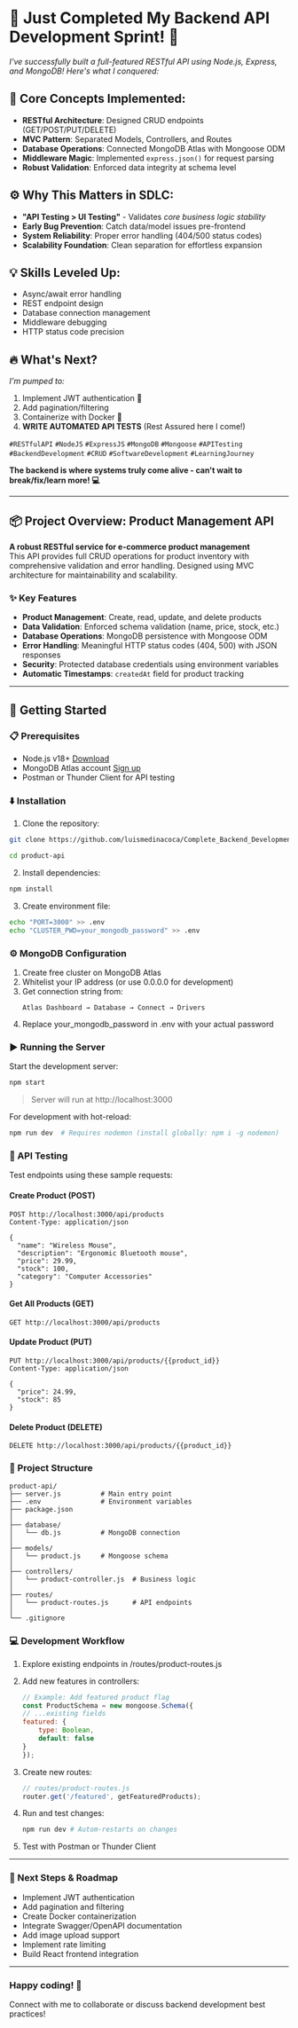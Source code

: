 # 🚀 Just Completed My Backend API Development Sprint! 🚀  

*I've successfully built a full-featured RESTful API using Node.js, Express, and MongoDB! Here's what I conquered:*  

## 🔧 **Core Concepts Implemented:**  
- **RESTful Architecture**: Designed CRUD endpoints (GET/POST/PUT/DELETE)  
- **MVC Pattern**: Separated Models, Controllers, and Routes  
- **Database Operations**: Connected MongoDB Atlas with Mongoose ODM  
- **Middleware Magic**: Implemented `express.json()` for request parsing  
- **Robust Validation**: Enforced data integrity at schema level  

## ⚙️ **Why This Matters in SDLC:**  
- **"API Testing > UI Testing"** - Validates *core business logic stability*  
- **Early Bug Prevention**: Catch data/model issues pre-frontend  
- **System Reliability**: Proper error handling (404/500 status codes)  
- **Scalability Foundation**: Clean separation for effortless expansion  

## 💡 **Skills Leveled Up:**  
- Async/await error handling  
- REST endpoint design  
- Database connection management  
- Middleware debugging  
- HTTP status code precision  

## 🔥 **What's Next?**  
*I'm pumped to:*  
1. Implement JWT authentication 🔐  
2. Add pagination/filtering  
3. Containerize with Docker 🐳  
4. **WRITE AUTOMATED API TESTS** (Rest Assured here I come!)  

`#RESTfulAPI` `#NodeJS` `#ExpressJS` `#MongoDB` `#Mongoose` `#APITesting` `#BackendDevelopment` `#CRUD` `#SoftwareDevelopment` `#LearningJourney`  

**The backend is where systems truly come alive - can't wait to break/fix/learn more! 💻**  

---

## 📦 Project Overview: Product Management API

**A robust RESTful service for e-commerce product management**  
This API provides full CRUD operations for product inventory with comprehensive validation and error handling. Designed using MVC architecture for maintainability and scalability.

### ✨ Key Features
- **Product Management**: Create, read, update, and delete products
- **Data Validation**: Enforced schema validation (name, price, stock, etc.)
- **Database Operations**: MongoDB persistence with Mongoose ODM
- **Error Handling**: Meaningful HTTP status codes (404, 500) with JSON responses
- **Security**: Protected database credentials using environment variables
- **Automatic Timestamps**: `createdAt` field for product tracking

---

## 🚀 Getting Started

### 📋 Prerequisites
- Node.js v18+ [Download](https://nodejs.org/)
- MongoDB Atlas account [Sign up](https://www.mongodb.com/atlas/database)
- Postman or Thunder Client for API testing

### ⬇️ Installation
1. Clone the repository:
```bash
git clone https://github.com/luismedinacoca/Complete_Backend_Development_Course.git

cd product-api
```

2. Install dependencies:
```bash
npm install
```

3. Create environment file:
```bash
echo "PORT=3000" >> .env
echo "CLUSTER_PWD=your_mongodb_password" >> .env
```

### ⚙️ MongoDB Configuration

1. Create free cluster on MongoDB Atlas
2. Whitelist your IP address (or use 0.0.0.0 for development)
3. Get connection string from:
    ```
    Atlas Dashboard → Database → Connect → Drivers
    ```
4. Replace your_mongodb_password in .env with your actual password

### ▶️ Running the Server

Start the development server:
```bash
npm start
```
> Server will run at http://localhost:3000

For development with hot-reload:
```bash
npm run dev  # Requires nodemon (install globally: npm i -g nodemon)
```


### 🧪 API Testing

Test endpoints using these sample requests:

#### Create Product (POST)
```http
POST http://localhost:3000/api/products
Content-Type: application/json

{
  "name": "Wireless Mouse",
  "description": "Ergonomic Bluetooth mouse",
  "price": 29.99,
  "stock": 100,
  "category": "Computer Accessories"
}
```

#### Get All Products (GET)

```http
GET http://localhost:3000/api/products
```

#### Update Product (PUT)
```http
PUT http://localhost:3000/api/products/{{product_id}}
Content-Type: application/json

{
  "price": 24.99,
  "stock": 85
}
```

#### Delete Product (DELETE)
```http
DELETE http://localhost:3000/api/products/{{product_id}}
```

### 🧱 Project Structure
```
product-api/
├── server.js          # Main entry point
├── .env               # Environment variables
├── package.json
│
├── database/
│   └── db.js          # MongoDB connection
│
├── models/
│   └── product.js     # Mongoose schema
│
├── controllers/
│   └── product-controller.js  # Business logic
│
├── routes/
│   └── product-routes.js      # API endpoints
│
└── .gitignore
```

### 💻 Development Workflow
1. Explore existing endpoints in /routes/product-routes.js
2. Add new features in controllers:
    ```js
    // Example: Add featured product flag
    const ProductSchema = new mongoose.Schema({
    // ...existing fields
    featured: {
        type: Boolean,
        default: false
    }
    });
    ```
3. Create new routes:
    ```js
    // routes/product-routes.js
    router.get('/featured', getFeaturedProducts);
    ```
4. Run and test changes:
    ```bash
    npm run dev # Autom-restarts on changes
    ```

5. Test with Postman or Thunder Client

---

### 🌟 Next Steps & Roadmap
* Implement JWT authentication
* Add pagination and filtering
* Create Docker containerization
* Integrate Swagger/OpenAPI documentation
* Add image upload support
* Implement rate limiting
* Build React frontend integration

---

### Happy coding! 🎉 
Connect with me to collaborate or discuss backend development best practices!









